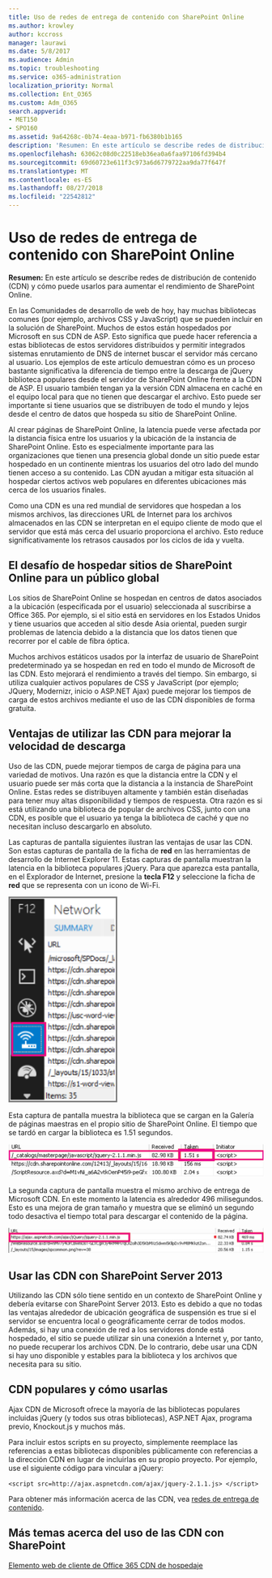 ```yaml
---
title: Uso de redes de entrega de contenido con SharePoint Online
ms.author: krowley
author: kccross
manager: laurawi
ms.date: 5/8/2017
ms.audience: Admin
ms.topic: troubleshooting
ms.service: o365-administration
localization_priority: Normal
ms.collection: Ent_O365
ms.custom: Adm_O365
search.appverid:
- MET150
- SPO160
ms.assetid: 9a64268c-0b74-4eaa-b971-fb6380b1b165
description: 'Resumen: En este artículo se describe redes de distribución de contenido (CDN) y cómo puede usarlos para aumentar el rendimiento de SharePoint Online.'
ms.openlocfilehash: 63062c08d0c22518eb36ea0a6faa97106fd394b4
ms.sourcegitcommit: 69d60723e611f3c973a6d6779722aa9da77f647f
ms.translationtype: MT
ms.contentlocale: es-ES
ms.lasthandoff: 08/27/2018
ms.locfileid: "22542812"
---
```

# <a name="using-content-delivery-networks-with-sharepoint-online"></a>Uso de redes de entrega de contenido con SharePoint Online

 **Resumen:** En este artículo se describe redes de distribución de contenido (CDN) y cómo puede usarlos para aumentar el rendimiento de SharePoint Online. 
  
En las Comunidades de desarrollo de web de hoy, hay muchas bibliotecas comunes (por ejemplo, archivos CSS y JavaScript) que se pueden incluir en la solución de SharePoint. Muchos de estos están hospedados por Microsoft en sus CDN de ASP. Esto significa que puede hacer referencia a estas bibliotecas de estos servidores distribuidos y permitir integrados sistemas enrutamiento de DNS de internet buscar el servidor más cercano al usuario. Los ejemplos de este artículo demuestran cómo es un proceso bastante significativa la diferencia de tiempo entre la descarga de jQuery biblioteca populares desde el servidor de SharePoint Online frente a la CDN de ASP. El usuario también tengan ya la versión CDN almacena en caché en el equipo local para que no tienen que descargar el archivo. Esto puede ser importante si tiene usuarios que se distribuyen de todo el mundo y lejos desde el centro de datos que hospeda su sitio de SharePoint Online.
  
Al crear páginas de SharePoint Online, la latencia puede verse afectada por la distancia física entre los usuarios y la ubicación de la instancia de SharePoint Online. Esto es especialmente importante para las organizaciones que tienen una presencia global donde un sitio puede estar hospedado en un continente mientras los usuarios del otro lado del mundo tienen acceso a su contenido. Las CDN ayudan a mitigar esta situación al hospedar ciertos activos web populares en diferentes ubicaciones más cerca de los usuarios finales.
  
Como una CDN es una red mundial de servidores que hospedan a los mismos archivos, las direcciones URL de Internet para los archivos almacenados en las CDN se interpretan en el equipo cliente de modo que el servidor que está más cerca del usuario proporciona el archivo. Esto reduce significativamente los retrasos causados por los ciclos de ida y vuelta.
  
## <a name="the-challenge-of-hosting-sharepoint-online-sites-for-a-global-audience"></a>El desafío de hospedar sitios de SharePoint Online para un público global

Los sitios de SharePoint Online se hospedan en centros de datos asociados a la ubicación (especificada por el usuario) seleccionada al suscribirse a Office 365. Por ejemplo, si el sitio está en servidores en los Estados Unidos y tiene usuarios que acceden al sitio desde Asia oriental, pueden surgir problemas de latencia debido a la distancia que los datos tienen que recorrer por el cable de fibra óptica.
  
Muchos archivos estáticos usados por la interfaz de usuario de SharePoint predeterminado ya se hospedan en red en todo el mundo de Microsoft de las CDN. Esto mejorará el rendimiento a través del tiempo. Sin embargo, si utiliza cualquier activos populares de CSS y JavaScript (por ejemplo; JQuery, Modernizr, inicio o ASP.NET Ajax) puede mejorar los tiempos de carga de estos archivos mediante el uso de las CDN disponibles de forma gratuita.
  
## <a name="advantages-of-using-cdns-to-improve-download-speed"></a>Ventajas de utilizar las CDN para mejorar la velocidad de descarga

Uso de las CDN, puede mejorar tiempos de carga de página para una variedad de motivos. Una razón es que la distancia entre la CDN y el usuario puede ser más corta que la distancia a la instancia de SharePoint Online. Estas redes se distribuyen altamente y también están diseñadas para tener muy altas disponibilidad y tiempos de respuesta. Otra razón es si está utilizando una biblioteca de popular de archivos CSS, junto con una CDN, es posible que el usuario ya tenga la biblioteca de caché y que no necesitan incluso descargarlo en absoluto.
  
Las capturas de pantalla siguientes ilustran las ventajas de usar las CDN. Son estas capturas de pantalla de la ficha de **red** en las herramientas de desarrollo de Internet Explorer 11. Estas capturas de pantalla muestran la latencia en la biblioteca populares jQuery. Para que aparezca esta pantalla, en el Explorador de Internet, presione la **tecla F12** y seleccione la ficha de **red** que se representa con un icono de Wi-Fi. 
  
![Captura de pantalla de red F12](media/930541fd-af9b-434a-ae18-7bda867be128.png)
  
Esta captura de pantalla muestra la biblioteca que se cargan en la Galería de páginas maestras en el propio sitio de SharePoint Online. El tiempo que se tardó en cargar la biblioteca es 1.51 segundos.
  
![Captura de pantalla de tiempo de carga de 1,51 s](media/64225c79-fa53-480f-81cd-0d351674320e.png)
  
La segunda captura de pantalla muestra el mismo archivo de entrega de Microsoft CDN. En este momento la latencia es alrededor 496 milisegundos. Esto es una mejora de gran tamaño y muestra que se eliminó un segundo todo desactiva el tiempo total para descargar el contenido de la página.
  
![Captura de pantalla de los tiempos de carga de 469 ms](media/6a553cc3-25a0-42c1-aae7-4aebbc2eb4c3.png)
  
## <a name="using-cdns-with-sharepoint-server-2013"></a>Usar las CDN con SharePoint Server 2013

Utilizando las CDN sólo tiene sentido en un contexto de SharePoint Online y debería evitarse con SharePoint Server 2013. Esto es debido a que no todas las ventajas alrededor de ubicación geográfica de suspensión es true si el servidor se encuentra local o geográficamente cerrar de todos modos. Además, si hay una conexión de red a los servidores donde está hospedado, el sitio se puede utilizar sin una conexión a Internet y, por tanto, no puede recuperar los archivos CDN. De lo contrario, debe usar una CDN si hay uno disponible y estables para la biblioteca y los archivos que necesita para su sitio.
  
## <a name="popular-cdns-and-how-to-use-them"></a>CDN populares y cómo usarlas

Ajax CDN de Microsoft ofrece la mayoría de las bibliotecas populares incluidas jQuery (y todos sus otras bibliotecas), ASP.NET Ajax, programa previo, Knockout.js y muchos más.
  
Para incluir estos scripts en su proyecto, simplemente reemplace las referencias a estas bibliotecas disponibles públicamente con referencias a la dirección CDN en lugar de incluirlas en su propio proyecto. Por ejemplo, use el siguiente código para vincular a jQuery:
  
```
<script src=http://ajax.aspnetcdn.com/ajax/jquery-2.1.1.js> </script>
```

Para obtener más información acerca de las CDN, vea [redes de entrega de contenido](content-delivery-networks.md).
  
## <a name="more-topics-about-using-cdns-with-sharepoint"></a>Más temas acerca del uso de las CDN con SharePoint

[Elemento web de cliente de Office 365 CDN de hospedaje](https://dev.office.com/sharepoint/docs/spfx/web-parts/get-started/hosting-webpart-from-office-365-cdn)
  


